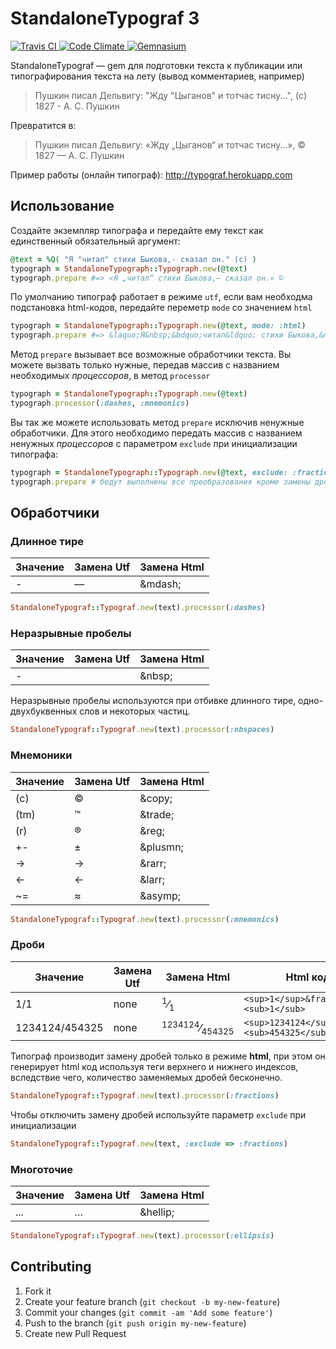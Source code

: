 # StandaloneTypograf 3

[![Travis CI   ](https://api.travis-ci.org/shlima/standalone_typograf.png)      ](https://travis-ci.org/shlima/standalone_typograf)
[![Code Climate](https://codeclimate.com/github/shlima/standalone_typograf.png) ](https://codeclimate.com/github/shlima/standalone_typograf)
[![Gemnasium   ](https://gemnasium.com/shlima/standalone_typograf.png)          ](https://gemnasium.com/shlima/standalone_typograf)

StandaloneTypograf — gem для подготовки текста к публикации или типографирования текста на лету (вывод комментариев, например)

> Пушкин писал Дельвигу: "Жду "Цыганов" и тотчас тисну...", (c) 1827 - А. С. Пушкин

Превратится в:

> Пушкин писал Дельвигу: «Жду „Цыганов“ и тотчас тисну…», © 1827 — А. С. Пушкин

Пример работы (онлайн типограф): http://typograf.herokuapp.com

## Использование

Создайте экземпляр типографа и передайте ему текст как единственный обязательный аргумент:

```ruby
@text = %Q( "Я "читал" стихи Быкова,- сказал он." (c) )
typograph = StandaloneTypograph::Typograph.new(@text)
typograph.prepare #=> «Я „читал“ стихи Быкова,— сказал он.» ©
```

По умолчанию типограф работает в режиме `utf`, если вам необходма подстановка html-кодов, передайте переметр `mode` со значением `html`

```ruby
typograph = StandaloneTypograph::Typograph.new(@text, mode: :html)
typograph.prepare #=> &laquo;Я&nbsp;&bdquo;читал&ldquo; стихи Быкова,&mdash; сказал&nbsp;он.&raquo; &copy;
```

Метод `prepare` вызывает все возможные обработчики текста. Вы можете вызвать только нужные, передав массив с названием необходимых _процессоров_, в метод `processor`

```ruby
typograph = StandaloneTypograph::Typograph.new(@text)
typograph.processor(:dashes, :mnemonics)
```

Вы так же можете использовать метод `prepare` исключив ненужные обработчики. Для этого необходимо передать массив с названием ненужных _процессоров_ с параметром `exclude` при инициализации типографа:

```ruby
typograph = StandaloneTypograph::Typograph.new(@text, exclude: :fractions)
typograph.prepare # бедут выполнены все преобразования кроме замены дробей
```


## Обработчики
### Длинное тире
Значение | Замена Utf | Замена Html
--- | --- | ---
- | &mdash; | \&mdash;

```ruby
StandaloneTypograf::Typograf.new(text).processor(:dashes)
```

### Неразрывные пробелы
Значение | Замена Utf | Замена Html
--- | --- | ---
- | &nbsp; | \&nbsp;

Неразрывные пробелы используются при отбивке длинного тире, одно-двухбуквенных слов и некоторых частиц.

```ruby
StandaloneTypograf::Typograf.new(text).processor(:nbspaces)
```

### Мнемоники
Значение | Замена Utf | Замена Html
--- | --- | ---
(c) | © | \&copy;
(tm) | ™ | \&trade;
(r) | ® | \&reg;
+- | ± | \&plusmn;
-> | → | \&rarr;
<- | ← | \&larr;
~= | ≈ | \&asymp;

```ruby
StandaloneTypograf::Typograf.new(text).processor(:mnemonics)
```

### Дроби
Значение | Замена Utf | Замена Html | Html код
--- | --- | --- | ---
1/1 | none | <sup>1</sup>&frasl;<sub>1</sub> | `<sup>1</sup>&frasl;<sub>1</sub>`
1234124/454325 | none | <sup>1234124</sup>&frasl;<sub>454325</sub> | `<sup>1234124</sup>&frasl;<sub>454325</sub>`

Типограф производит замену дробей только в режиме **html**, при этом он генерирует html код используя теги верхнего и нижнего индексов, вследствие чего, количество заменяемых дробей бесконечно.

```ruby
StandaloneTypograf::Typograf.new(text).processor(:fractions)
```

Чтобы отключить замену дробей используйте параметр `exclude` при инициализации

```ruby
StandaloneTypograf::Typograf.new(text, :exclude => :fractions)
```

### Многоточие
Значение | Замена Utf | Замена Html
--- | --- | ---
... | &hellip; | \&hellip;

```ruby
StandaloneTypograf::Typograf.new(text).processor(:ellipsis)
```

## Contributing

1. Fork it
2. Create your feature branch (`git checkout -b my-new-feature`)
3. Commit your changes (`git commit -am 'Add some feature'`)
4. Push to the branch (`git push origin my-new-feature`)
5. Create new Pull Request
